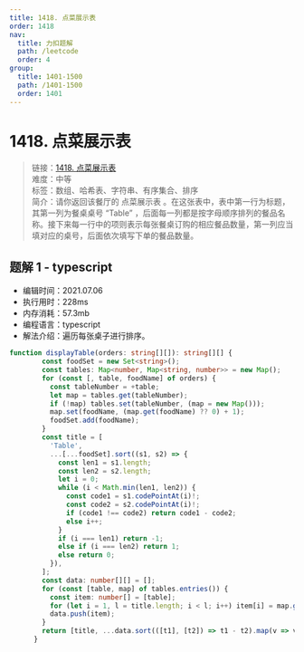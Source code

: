 ```yaml
---
title: 1418. 点菜展示表
order: 1418
nav:
  title: 力扣题解
  path: /leetcode
  order: 4
group:
  title: 1401-1500
  path: /1401-1500
  order: 1401
---
```


# 1418. 点菜展示表
    
> 链接：[1418. 点菜展示表](https://leetcode-cn.com/problems/display-table-of-food-orders-in-a-restaurant/)  
> 难度：中等  
> 标签：数组、哈希表、字符串、有序集合、排序  
> 简介：请你返回该餐厅的 点菜展示表 。在这张表中，表中第一行为标题，其第一列为餐桌桌号 “Table” ，后面每一列都是按字母顺序排列的餐品名称。接下来每一行中的项则表示每张餐桌订购的相应餐品数量，第一列应当填对应的桌号，后面依次填写下单的餐品数量。
      
## 题解 1 - typescript
- 编辑时间：2021.07.06
- 执行用时：228ms
- 内存消耗：57.3mb
- 编程语言：typescript
- 解法介绍：遍历每张桌子进行排序。
```typescript
function displayTable(orders: string[][]): string[][] {
        const foodSet = new Set<string>();
        const tables: Map<number, Map<string, number>> = new Map();
        for (const [, table, foodName] of orders) {
          const tableNumber = +table;
          let map = tables.get(tableNumber);
          if (!map) tables.set(tableNumber, (map = new Map()));
          map.set(foodName, (map.get(foodName) ?? 0) + 1);
          foodSet.add(foodName);
        }
        const title = [
          'Table',
          ...[...foodSet].sort((s1, s2) => {
            const len1 = s1.length;
            const len2 = s2.length;
            let i = 0;
            while (i < Math.min(len1, len2)) {
              const code1 = s1.codePointAt(i)!;
              const code2 = s2.codePointAt(i)!;
              if (code1 !== code2) return code1 - code2;
              else i++;
            }
            if (i === len1) return -1;
            else if (i === len2) return 1;
            else return 0;
          }),
        ];
        const data: number[][] = [];
        for (const [table, map] of tables.entries()) {
          const item: number[] = [table];
          for (let i = 1, l = title.length; i < l; i++) item[i] = map.get(title[i]) ?? 0;
          data.push(item);
        }
        return [title, ...data.sort(([t1], [t2]) => t1 - t2).map(v => v.map(v => v + ''))];
      }
```

      